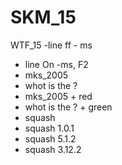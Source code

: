 # SKM_15
WTF_15 
-line ff - ms
- line On -ms, F2
- mks_2005
- whot is the ?
- mks_2005 + red
- whot is the ? + green
- squash
- squash 1.0.1
- squash 5.1.2
- squash 3.12.2
